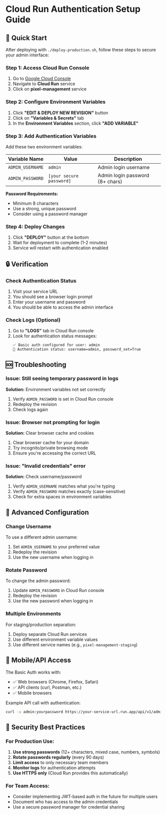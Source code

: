 # Cloud Run Authentication Setup Guide

## 🚀 Quick Start

After deploying with `./deploy-production.sh`, follow these steps to secure your admin interface:

### Step 1: Access Cloud Run Console
1. Go to [Google Cloud Console](https://console.cloud.google.com)
2. Navigate to **Cloud Run** service
3. Click on **pixel-management** service

### Step 2: Configure Environment Variables
1. Click **"EDIT & DEPLOY NEW REVISION"** button
2. Click on **"Variables & Secrets"** tab
3. In the **Environment Variables** section, click **"ADD VARIABLE"**

### Step 3: Add Authentication Variables
Add these two environment variables:

| Variable Name | Value | Description |
|---------------|-------|-------------|
| `ADMIN_USERNAME` | `admin` | Admin login username |
| `ADMIN_PASSWORD` | `[your secure password]` | Admin login password (8+ chars) |

**Password Requirements:**
- Minimum 8 characters
- Use a strong, unique password
- Consider using a password manager

### Step 4: Deploy Changes
1. Click **"DEPLOY"** button at the bottom
2. Wait for deployment to complete (1-2 minutes)
3. Service will restart with authentication enabled

## 🔒 Verification

### Check Authentication Status
1. Visit your service URL
2. You should see a browser login prompt
3. Enter your username and password
4. You should be able to access the admin interface

### Check Logs (Optional)
1. Go to **"LOGS"** tab in Cloud Run console
2. Look for authentication status messages:
   ```
   ✅ Basic auth configured for user: admin
   🔐 Authentication status: username=admin, password_set=True
   ```

## 🆘 Troubleshooting

### Issue: Still seeing temporary password in logs
**Solution:** Environment variables not set correctly
1. Verify `ADMIN_PASSWORD` is set in Cloud Run console
2. Redeploy the revision
3. Check logs again

### Issue: Browser not prompting for login
**Solution:** Clear browser cache and cookies
1. Clear browser cache for your domain
2. Try incognito/private browsing mode
3. Ensure you're accessing the correct URL

### Issue: "Invalid credentials" error
**Solution:** Check username/password
1. Verify `ADMIN_USERNAME` matches what you're typing
2. Verify `ADMIN_PASSWORD` matches exactly (case-sensitive)
3. Check for extra spaces in environment variables

## 🔧 Advanced Configuration

### Change Username
To use a different admin username:
1. Set `ADMIN_USERNAME` to your preferred value
2. Redeploy the revision
3. Use the new username when logging in

### Rotate Password
To change the admin password:
1. Update `ADMIN_PASSWORD` in Cloud Run console
2. Redeploy the revision
3. Use the new password when logging in

### Multiple Environments
For staging/production separation:
1. Deploy separate Cloud Run services
2. Use different environment variable values
3. Use different service names (e.g., `pixel-management-staging`)

## 📱 Mobile/API Access

The Basic Auth works with:
- ✅ Web browsers (Chrome, Firefox, Safari)
- ✅ API clients (curl, Postman, etc.)
- ✅ Mobile browsers

Example API call with authentication:
```bash
curl -u admin:yourpassword https://your-service-url.run.app/api/v1/admin/clients
```

## 🔐 Security Best Practices

### For Production Use:
1. **Use strong passwords** (12+ characters, mixed case, numbers, symbols)
2. **Rotate passwords regularly** (every 90 days)
3. **Limit access** to only necessary team members
4. **Monitor logs** for authentication attempts
5. **Use HTTPS only** (Cloud Run provides this automatically)

### For Team Access:
- Consider implementing JWT-based auth in the future for multiple users
- Document who has access to the admin credentials
- Use a secure password manager for credential sharing